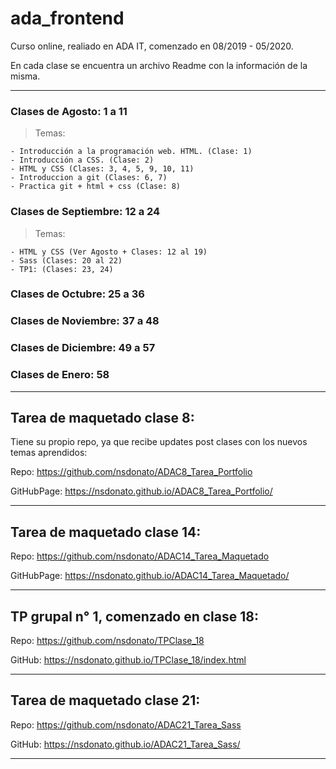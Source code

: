# ada_frontend

Curso online, realiado en ADA IT, comenzado en 08/2019 - 05/2020.

En cada clase se encuentra un archivo Readme con la información de la misma.

---

### Clases de Agosto: 1 a 11

> Temas:

    - Introducción a la programación web. HTML. (Clase: 1)
    - Introducción a CSS. (Clase: 2)
    - HTML y CSS (Clases: 3, 4, 5, 9, 10, 11)
    - Introduccion a git (Clases: 6, 7)
    - Practica git + html + css (Clase: 8)

### Clases de Septiembre: 12 a 24

> Temas:

    - HTML y CSS (Ver Agosto + Clases: 12 al 19)
    - Sass (Clases: 20 al 22)
    - TP1: (Clases: 23, 24)

### Clases de Octubre: 25 a 36

### Clases de Noviembre: 37 a 48

### Clases de Diciembre: 49 a 57

### Clases de Enero: 58

---

## Tarea de maquetado clase 8:

Tiene su propio repo, ya que recibe updates post clases con los nuevos temas aprendidos:

Repo: https://github.com/nsdonato/ADAC8_Tarea_Portfolio

GitHubPage: https://nsdonato.github.io/ADAC8_Tarea_Portfolio/

---

## Tarea de maquetado clase 14:

Repo: https://github.com/nsdonato/ADAC14_Tarea_Maquetado

GitHubPage: https://nsdonato.github.io/ADAC14_Tarea_Maquetado/

---

## TP grupal n° 1, comenzado en clase 18:

Repo: https://github.com/nsdonato/TPClase_18

GitHub: https://nsdonato.github.io/TPClase_18/index.html

---

## Tarea de maquetado clase 21:

Repo: https://github.com/nsdonato/ADAC21_Tarea_Sass

GitHub: https://nsdonato.github.io/ADAC21_Tarea_Sass/

---
